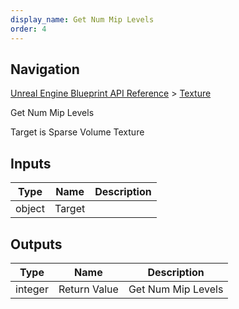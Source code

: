 ```yaml
---
display_name: Get Num Mip Levels
order: 4
---
```

## Navigation

[Unreal Engine Blueprint API Reference](https://dev.epicgames.com/documentation/en-us/unreal-engine/BlueprintAPI) > [Texture](https://dev.epicgames.com/documentation/en-us/unreal-engine/BlueprintAPI/Texture)

Get Num Mip Levels

Target is Sparse Volume Texture

## Inputs

| Type | Name | Description |
| --- | --- | --- |
| object | Target |  |

## Outputs

| Type | Name | Description |
| --- | --- | --- |
| integer | Return Value | Get Num Mip Levels |

